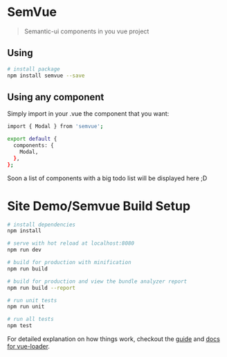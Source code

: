 # SemVue

> Semantic-ui components in you vue project

## Using

``` bash
# install package
npm install semvue --save
```

## Using any component

Simply import in your .vue the component that you want:
``` bash
import { Modal } from 'semvue';

export default {
  components: {
    Modal,
  },
};
```
Soon a list of components with a big todo list will be displayed here ;D



# Site Demo/Semvue Build Setup

``` bash
# install dependencies
npm install

# serve with hot reload at localhost:8080
npm run dev

# build for production with minification
npm run build

# build for production and view the bundle analyzer report
npm run build --report

# run unit tests
npm run unit

# run all tests
npm test
```

For detailed explanation on how things work, checkout the [guide](http://vuejs-templates.github.io/webpack/) and [docs for vue-loader](http://vuejs.github.io/vue-loader).
